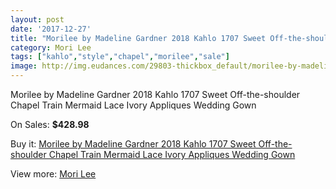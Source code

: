 ```yaml
---
layout: post
date: '2017-12-27'
title: "Morilee by Madeline Gardner 2018 Kahlo 1707 Sweet Off-the-shoulder Chapel Train Mermaid Lace Ivory Appliques Wedding Gown"
category: Mori Lee
tags: ["kahlo","style","chapel","morilee","sale"]
image: http://img.eudances.com/29803-thickbox_default/morilee-by-madeline-gardner-2018-kahlo-1707-sweet-off-the-shoulder-chapel-train-mermaid-lace-ivory-appliques-wedding-gown.jpg
---
```

Morilee by Madeline Gardner 2018 Kahlo 1707 Sweet Off-the-shoulder Chapel Train Mermaid Lace Ivory Appliques Wedding Gown

On Sales: **$428.98**
<a href="https://www.eudances.com/en/mori-lee/9610-morilee-by-madeline-gardner-2018-kahlo-1707-sweet-off-the-shoulder-chapel-train-mermaid-lace-ivory-appliques-wedding-gown.html"><amp-img layout="responsive" width="600" height="600" src="//img.eudances.com/29803-thickbox_default/morilee-by-madeline-gardner-2018-kahlo-1707-sweet-off-the-shoulder-chapel-train-mermaid-lace-ivory-appliques-wedding-gown.jpg" alt="Morilee by Madeline Gardner 2018 Kahlo 1707 Sweet Off-the-shoulder Chapel Train Mermaid Lace Ivory Appliques Wedding Gown 0" /></a>
<a href="https://www.eudances.com/en/mori-lee/9610-morilee-by-madeline-gardner-2018-kahlo-1707-sweet-off-the-shoulder-chapel-train-mermaid-lace-ivory-appliques-wedding-gown.html"><amp-img layout="responsive" width="600" height="600" src="//img.eudances.com/29810-thickbox_default/morilee-by-madeline-gardner-2018-kahlo-1707-sweet-off-the-shoulder-chapel-train-mermaid-lace-ivory-appliques-wedding-gown.jpg" alt="Morilee by Madeline Gardner 2018 Kahlo 1707 Sweet Off-the-shoulder Chapel Train Mermaid Lace Ivory Appliques Wedding Gown 1" /></a>
<a href="https://www.eudances.com/en/mori-lee/9610-morilee-by-madeline-gardner-2018-kahlo-1707-sweet-off-the-shoulder-chapel-train-mermaid-lace-ivory-appliques-wedding-gown.html"><amp-img layout="responsive" width="600" height="600" src="//img.eudances.com/29809-thickbox_default/morilee-by-madeline-gardner-2018-kahlo-1707-sweet-off-the-shoulder-chapel-train-mermaid-lace-ivory-appliques-wedding-gown.jpg" alt="Morilee by Madeline Gardner 2018 Kahlo 1707 Sweet Off-the-shoulder Chapel Train Mermaid Lace Ivory Appliques Wedding Gown 2" /></a>
<a href="https://www.eudances.com/en/mori-lee/9610-morilee-by-madeline-gardner-2018-kahlo-1707-sweet-off-the-shoulder-chapel-train-mermaid-lace-ivory-appliques-wedding-gown.html"><amp-img layout="responsive" width="600" height="600" src="//img.eudances.com/29808-thickbox_default/morilee-by-madeline-gardner-2018-kahlo-1707-sweet-off-the-shoulder-chapel-train-mermaid-lace-ivory-appliques-wedding-gown.jpg" alt="Morilee by Madeline Gardner 2018 Kahlo 1707 Sweet Off-the-shoulder Chapel Train Mermaid Lace Ivory Appliques Wedding Gown 3" /></a>
<a href="https://www.eudances.com/en/mori-lee/9610-morilee-by-madeline-gardner-2018-kahlo-1707-sweet-off-the-shoulder-chapel-train-mermaid-lace-ivory-appliques-wedding-gown.html"><amp-img layout="responsive" width="600" height="600" src="//img.eudances.com/29807-thickbox_default/morilee-by-madeline-gardner-2018-kahlo-1707-sweet-off-the-shoulder-chapel-train-mermaid-lace-ivory-appliques-wedding-gown.jpg" alt="Morilee by Madeline Gardner 2018 Kahlo 1707 Sweet Off-the-shoulder Chapel Train Mermaid Lace Ivory Appliques Wedding Gown 4" /></a>
<a href="https://www.eudances.com/en/mori-lee/9610-morilee-by-madeline-gardner-2018-kahlo-1707-sweet-off-the-shoulder-chapel-train-mermaid-lace-ivory-appliques-wedding-gown.html"><amp-img layout="responsive" width="600" height="600" src="//img.eudances.com/29806-thickbox_default/morilee-by-madeline-gardner-2018-kahlo-1707-sweet-off-the-shoulder-chapel-train-mermaid-lace-ivory-appliques-wedding-gown.jpg" alt="Morilee by Madeline Gardner 2018 Kahlo 1707 Sweet Off-the-shoulder Chapel Train Mermaid Lace Ivory Appliques Wedding Gown 5" /></a>
<a href="https://www.eudances.com/en/mori-lee/9610-morilee-by-madeline-gardner-2018-kahlo-1707-sweet-off-the-shoulder-chapel-train-mermaid-lace-ivory-appliques-wedding-gown.html"><amp-img layout="responsive" width="600" height="600" src="//img.eudances.com/29805-thickbox_default/morilee-by-madeline-gardner-2018-kahlo-1707-sweet-off-the-shoulder-chapel-train-mermaid-lace-ivory-appliques-wedding-gown.jpg" alt="Morilee by Madeline Gardner 2018 Kahlo 1707 Sweet Off-the-shoulder Chapel Train Mermaid Lace Ivory Appliques Wedding Gown 6" /></a>
<a href="https://www.eudances.com/en/mori-lee/9610-morilee-by-madeline-gardner-2018-kahlo-1707-sweet-off-the-shoulder-chapel-train-mermaid-lace-ivory-appliques-wedding-gown.html"><amp-img layout="responsive" width="600" height="600" src="//img.eudances.com/29804-thickbox_default/morilee-by-madeline-gardner-2018-kahlo-1707-sweet-off-the-shoulder-chapel-train-mermaid-lace-ivory-appliques-wedding-gown.jpg" alt="Morilee by Madeline Gardner 2018 Kahlo 1707 Sweet Off-the-shoulder Chapel Train Mermaid Lace Ivory Appliques Wedding Gown 7" /></a>

Buy it: [Morilee by Madeline Gardner 2018 Kahlo 1707 Sweet Off-the-shoulder Chapel Train Mermaid Lace Ivory Appliques Wedding Gown](https://www.eudances.com/en/mori-lee/9610-morilee-by-madeline-gardner-2018-kahlo-1707-sweet-off-the-shoulder-chapel-train-mermaid-lace-ivory-appliques-wedding-gown.html "Morilee by Madeline Gardner 2018 Kahlo 1707 Sweet Off-the-shoulder Chapel Train Mermaid Lace Ivory Appliques Wedding Gown")

View more: [Mori Lee](https://www.eudances.com/en/9-mori-lee "Mori Lee")